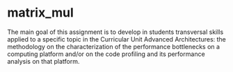 # matrix_mul
The main goal of this assignment is to develop in students transversal skills applied to a specific topic in the Curricular Unit Advanced Architectures: the methodology on the characterization of the performance bottlenecks on a computing platform and/or on the code profiling and its performance analysis on that platform.
